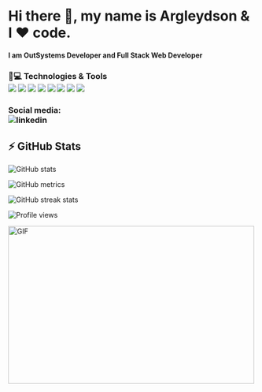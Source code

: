 
<h1>Hi there 👋, my name is Argleydson & I ❤️ code.</h1>

<h4> I am OutSystems Developer and Full Stack Web Developer </h4>




<h3 align="left">
  <b>🚀💻 Technologies & Tools</b> </br>
    <img src="https://img.shields.io/badge/-HTML5-informational?style=flat&logo=HTML5&logoColor=white&color=important">
    <img src="https://img.shields.io/badge/-CSS3-informational?style=flat&logo=CSS3&logoColor=white&color=blue">
    <img src="https://img.shields.io/badge/-JavaScript-informational?style=flat&logo=JavaScript&logoColor=white&color=yellow">
    <img src="https://img.shields.io/badge/-React.js-informational?style=flat&logo=React&logoColor=white&color=informational">    
    <img src="https://img.shields.io/badge/-MUI-informational?style=flat&logo=Material-UI&logoColor=white&color=blue">
    <img src="https://img.shields.io/badge/-Git-informational?style=flat&logo=Git&logoColor=white&color=orange">  
    <img src="https://img.shields.io/badge/-GitHub-181717?style=flat-square&logo=github">
    <img src="https://img.shields.io/badge/-GitLab-FCA121?style=flat-square&logo=gitlab">
  </h3>
  
<!-- ![JavaScript](https://img.shields.io/badge/-JavaScript-black?style=flat-square&logo=javascript)
![Nodejs](https://img.shields.io/badge/-Nodejs-black?style=flat-square&logo=Node.js)
![Python](https://img.shields.io/badge/-Python-black?style=flat-square&logo=Python)
![React](https://img.shields.io/badge/-React-black?style=flat-square&logo=react)
![HTML5](https://img.shields.io/badge/-HTML5-E34F26?style=flat-square&logo=html5&logoColor=white)
![CSS3](https://img.shields.io/badge/-CSS3-1572B6?style=flat-square&logo=css3)
![Bootstrap](https://img.shields.io/badge/-Bootstrap-563D7C?style=flat-square&logo=bootstrap)
![TypeScript](https://img.shields.io/badge/-TypeScript-007ACC?style=flat-square&logo=typescript)
![MongoDB](https://img.shields.io/badge/-MongoDB-black?style=flat-square&logo=mongodb)
![GraphQL](https://img.shields.io/badge/-GraphQL-E10098?style=flat-square&logo=graphql)
![Apollo GraphQL](https://img.shields.io/badge/-Apollo%20GraphQL-311C87?style=flat-square&logo=apollo-graphql)
![PostgreSQL](https://img.shields.io/badge/-PostgreSQL-336791?style=flat-square&logo=postgresql)
![MySQL](https://img.shields.io/badge/-MySQL-black?style=flat-square&logo=mysql)
![Heroku](https://img.shields.io/badge/-Heroku-430098?style=flat-square&logo=heroku)
![Docker](https://img.shields.io/badge/-Docker-black?style=flat-square&logo=docker)
![DigitalOcean](https://img.shields.io/badge/-Digital%20Ocean-darkblue?style=flat-square&logo=digitalocean)
![Amazon AWS](https://img.shields.io/badge/Amazon%20AWS-232F3E?style=flat-square&logo=amazon-aws)
![Google Cloud](https://img.shields.io/badge/Google%20Cloud-black?style=flat-square&logo=google-cloud)
![Git](https://img.shields.io/badge/-Git-black?style=flat-square&logo=git)
![GitHub](https://img.shields.io/badge/-GitHub-181717?style=flat-square&logo=github)
![GitLab](https://img.shields.io/badge/-GitLab-FCA121?style=flat-square&logo=gitlab)
![BitBucket](https://img.shields.io/badge/-BitBucket-darkblue?style=flat-square&logo=bitbucket) -->

<h3 align="left">
  <b>Social media:</b> </br>
  <img src='https://img.shields.io/badge/-argleydson-blue?style=flat-square&logo=Linkedin&logoColor=white' alt='linkedin'>  
</h3>

<!-- [<img src='https://img.shields.io/badge/-argleydson-blue?style=flat-square&logo=Linkedin&logoColor=white' alt='linkedin'>](https://www.linkedin.com/in/https://www.linkedin.com/in/argleydson/) -->    
<!--     [<img src='https://cdn.jsdelivr.net/npm/simple-icons@3.0.1/icons/github.svg' alt='github' height='40'>](https://github.com/ArgLD) 
    [<img src='https://cdn.jsdelivr.net/npm/simple-icons@3.0.1/icons/linkedin.svg' alt='linkedin' height='40'>](https://www.linkedin.com/in/https://www.linkedin.com/in/argleydson/) -->
   


## ⚡ GitHub Stats


<!-- ![Top Langs](https://github-readme-stats.vercel.app/api/top-langs/?username=ArgLD&hide=TeX&layout=compact) -->

![GitHub stats](https://github-readme-stats.vercel.app/api?username=ArgLD&theme=tokyonight&show_icons=true&count_private=true)  

![GitHub metrics](https://metrics.lecoq.io/ArgLD)  

![GitHub streak stats](https://github-readme-streak-stats.herokuapp.com/?user=ArgLD)  

![Profile views](https://gpvc.arturio.dev/ArgLD)  


<img align="center" alt="GIF" src="https://github.com/abhisheknaiidu/abhisheknaiidu/blob/master/code.gif?raw=true" width="500" height="320" />
